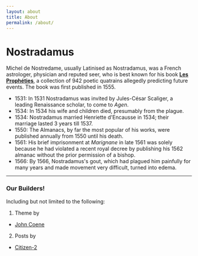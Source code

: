 ```yaml
---
layout: about
title: About
permalink: /about/
---
```

# Nostradamus
Michel de Nostredame, usually Latinised as Nostradamus, was a French astrologer, physician and reputed seer, who is best known for his book **[Les Prophéties](https://www.nostradamus.wiki)**, a collection of 942 poetic quatrains allegedly predicting future events. The book was first published in 1555.

* 1531:	In 1531 Nostradamus was invited by Jules-César Scaliger, a leading Renaissance scholar, to come to *Agen*.  
* 1534:	In 1534 his wife and children died, presumably from the plague.  
* 1534:	Nostradamus married Henriette d'Encausse in 1534; their marriage lasted 3 years till 1537.  
* 1550:	The Almanacs, by far the most popular of his works, were published annually from 1550 until his death.  
* 1561:	His brief imprisonment at *Marignane* in late 1561 was solely because he had violated a recent royal decree by publishing his 1562 almanac without the prior permission of a bishop.  
* 1566:	By 1566, Nostradamus's gout, which had plagued him painfully for many years and made movement very difficult, turned into edema.  

---
### Our Builders!

Including but not limited to the following:

1. Theme by
* [John Coene](https://github.com/JohnCoene)

2. Posts by
* [Citizen-2](https://github.com/nostradamus-wiki)
